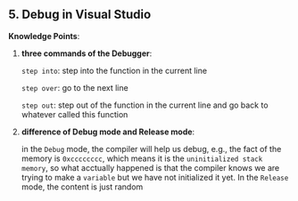 ## 5. Debug in Visual Studio

**Knowledge Points**: 

1. **three commands of the Debugger**: 

    `step into`: step into the function in the current line

    `step over`: go to the next line

    `step out`: step out of the function in the current line and go back to whatever called this function

2. **difference of Debug mode and Release mode**: 

    in the `Debug` mode, the compiler will help us debug, e.g., the fact of the memory is `0xcccccccc`, which means it is the `uninitialized stack memory`, so what acctually happened is that the compiler knows we are trying to make a `variable` but we have not initialized it yet. In the `Release` mode, the content is just random